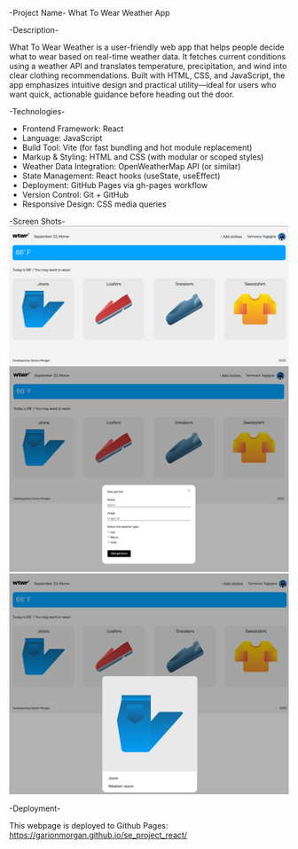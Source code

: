 -Project Name-
What To Wear Weather App

-Description-

What To Wear Weather is a user-friendly web app that helps people decide what to wear based on real-time weather data. It fetches current conditions using a weather API and translates temperature, precipitation, and wind into clear clothing recommendations. Built with HTML, CSS, and JavaScript, the app emphasizes intuitive design and practical utility—ideal for users who want quick, actionable guidance before heading out the door.

-Technologies-

- Frontend Framework: React
- Language: JavaScript
- Build Tool: Vite (for fast bundling and hot module replacement)
- Markup & Styling: HTML and CSS (with modular or scoped styles)
- Weather Data Integration: OpenWeatherMap API (or similar)
- State Management: React hooks (useState, useEffect)
- Deployment: GitHub Pages via gh-pages workflow
- Version Control: Git + GitHub
- Responsive Design: CSS media queries

-Screen Shots-
![Home Screen](image.png)
![Add a new garmet](image-1.png)
![Preview a selected garmet](image-2.png)

-Deployment-

This webpage is deployed to Github Pages: https://garionmorgan.github.io/se_project_react/
